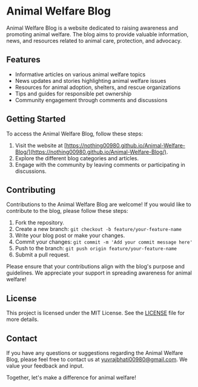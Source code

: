 # Animal Welfare Blog

Animal Welfare Blog is a website dedicated to raising awareness and promoting animal welfare. The blog aims to provide valuable information, news, and resources related to animal care, protection, and advocacy.

## Features

- Informative articles on various animal welfare topics
- News updates and stories highlighting animal welfare issues
- Resources for animal adoption, shelters, and rescue organizations
- Tips and guides for responsible pet ownership
- Community engagement through comments and discussions

## Getting Started

To access the Animal Welfare Blog, follow these steps:

1. Visit the website at [https://nothing00980.github.io/Animal-Welfare-Blog/](https://nothing00980.github.io/Animal-Welfare-Blog/).
2. Explore the different blog categories and articles.
3. Engage with the community by leaving comments or participating in discussions.

## Contributing

Contributions to the Animal Welfare Blog are welcome! If you would like to contribute to the blog, please follow these steps:

1. Fork the repository.
2. Create a new branch: `git checkout -b feature/your-feature-name`
3. Write your blog post or make your changes.
4. Commit your changes: `git commit -m 'Add your commit message here'`
5. Push to the branch: `git push origin feature/your-feature-name`
6. Submit a pull request.

Please ensure that your contributions align with the blog's purpose and guidelines. We appreciate your support in spreading awareness for animal welfare!

## License

This project is licensed under the MIT License. See the [LICENSE](LICENSE) file for more details.

## Contact

If you have any questions or suggestions regarding the Animal Welfare Blog, please feel free to contact us at [yuvrajbhati00980@gmail.com](mailto:yuvrajbhati00980@gmail.com). We value your feedback and input.

Together, let's make a difference for animal welfare!

